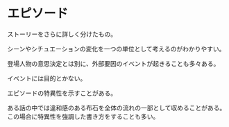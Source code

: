 # エピソード

ストーリーをさらに詳しく分けたもの。

シーンやシチュエーションの変化を一つの単位として考えるのがわかりやすい。

登場人物の意思決定とは別に、外部要因のイベントが起きることも多々ある。

イベントには目的とかない。

エピソードの特異性を示すことがある。

ある話の中では違和感のある布石を全体の流れの一部として収めることがある。
この場合に特異性を強調した書き方をすることも多い。
